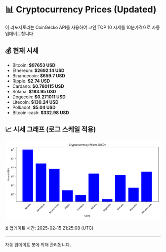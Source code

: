 
# 📊 Cryptocurrency Prices (Updated)

이 리포지토리는 CoinGecko API를 사용하여 코인 TOP 10 시세를 10분가격으로 자동 업데이트합니다.

## 💰 현재 시세
- Bitcoin: **$97653 USD**
- Ethereum: **$2692.14 USD**
- Binancecoin: **$659.7 USD**
- Ripple: **$2.74 USD**
- Cardano: **$0.780115 USD**
- Solana: **$193.95 USD**
- Dogecoin: **$0.271011 USD**
- Litecoin: **$130.24 USD**
- Polkadot: **$5.04 USD**
- Bitcoin-cash: **$332.98 USD**

## 📈 시세 그래프 (로그 스케일 적용)
![Crypto Prices](crypto_prices.png)

⏳ 업데이트 시간: 2025-02-15 21:25:08 (UTC)

---
자동 업데이트 봇에 의해 관리됩니다.
